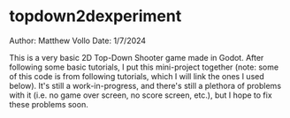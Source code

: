 # topdown2dexperiment

Author: Matthew Vollo 
Date: 1/7/2024


This is a very basic 2D Top-Down Shooter game made in Godot. After following some basic tutorials, I put this mini-project together (note: some of this code is from following tutorials, which I will link the ones I used below). It's still a work-in-progress, and there's still a plethora of problems with it (i.e. no game over screen, no score screen, etc.), but I hope to fix these problems soon. 
